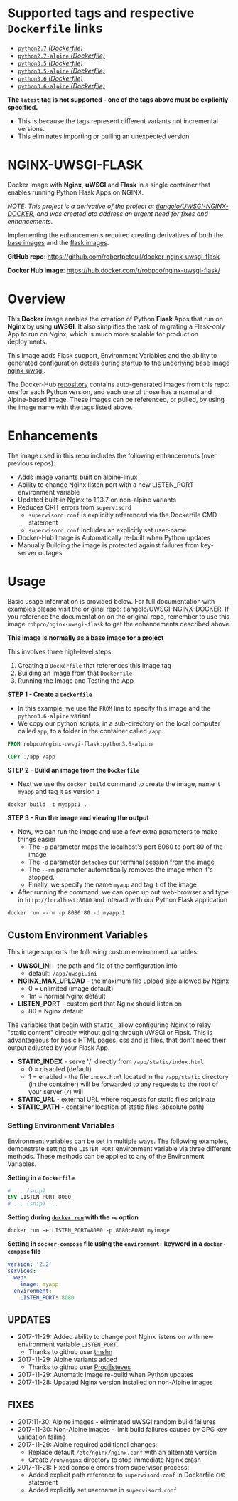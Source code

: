 # Supported tags and respective `Dockerfile` links

- [`python2.7` _(Dockerfile)_](https://github.com/robertpeteuil/docker-nginx-uwsgi-flask/blob/master/python2.7/Dockerfile)
- [`python2.7-alpine` _(Dockerfile)_](https://github.com/robertpeteuil/docker-nginx-uwsgi-flask/blob/master/python2.7-alpine/Dockerfile)
- [`python3.5` _(Dockerfile)_](https://github.com/robertpeteuil/docker-nginx-uwsgi-flask/blob/master/python3.5/Dockerfile)
- [`python3.5-alpine` _(Dockerfile)_](https://github.com/robertpeteuil/docker-nginx-uwsgi-flask/blob/master/python3.5-alpine/Dockerfile)
- [`python3.6` _(Dockerfile)_](https://github.com/robertpeteuil/docker-nginx-uwsgi-flask/blob/master/python3.6/Dockerfile)
- [`python3.6-alpine` _(Dockerfile)_](https://github.com/robertpeteuil/docker-nginx-uwsgi-flask/blob/master/python3.6-alpine/Dockerfile)


**The `latest` tag is not supported - one of the tags above must be explicitly specified.**
- This is because the tags represent different variants not incremental versions.
- This eliminates importing or pulling an unexpected version

# NGINX-UWSGI-FLASK

Docker image with **Nginx**, **uWSGI** and **Flask** in a single container that enables running Python Flask Apps on NGINX.

*NOTE: This project is a derivative of the project at [tiangolo/UWSGI-NGINX-DOCKER](https://github.com/tiangolo/uwsgi-nginx-flask-docker), and was created ato address an urgent need for fixes and enhancements.*

Implementing the enhancements required creating derivatives of both the [base images](https://github.com/robertpeteuil/docker-nginx-uwsgi) and the [flask images](https://github.com/robertpeteuil/docker-nginx-uwsgi-flask).

**GitHub repo**: <https://github.com/robertpeteuil/docker-nginx-uwsgi-flask>

**Docker Hub image**: <https://hub.docker.com/r/robpco/nginx-uwsgi-flask/>

# Overview

This **Docker** image enables the creation of Python **Flask** Apps that run on **Nginx** by using **uWSGI**.  It also simplifies the task of migrating a Flask-only App to run on Nginx, which is much more scalable for production deployments.

This image adds Flask support, Environment Variables and the ability to generated configuration details during startup to the underlying base image [nginx-uwsgi](https://hub.docker.com/r/robpco/nginx-uwsgi/).

The Docker-Hub [repository](https://hub.docker.com/r/robpco/nginx-uwsgi-flask/) contains auto-generated images from this repo: one for each Python version, and each one of those has a normal and Alpine-based image.  These images can be referenced, or pulled, by using the image name with the tags listed above.

# Enhancements

The image used in this repo includes the following enhancements (over previous repos):
- Adds image variants built on alpine-linux
- Ability to change Nginx listen port with a new LISTEN_PORT environment variable
- Updated built-in Nginx to 1.13.7 on non-alpine variants
- Reduces CRIT errors from `supervisord`
  - `supervisord.conf` is explicitly referenced via the Dockerfile CMD statement
  - `supervisord.conf` includes an explicitly set user-name
- Docker-Hub Image is Automatically re-built when Python updates
- Manually Building the image is protected against failures from key-server outages

# Usage

Basic usage information is provided below.  For full documentation with examples please visit the original repo: [tiangolo/UWSGI-NGINX-DOCKER](https://github.com/tiangolo/uwsgi-nginx-docker).  If you reference the documentation on the original repo, remember to use this image `robpco/nginx-uwsgi-flask` to get the enhancements described above.

**This image is normally as a base image for a project**

This involves three high-level steps:
1. Creating a `Dockerfile` that references this image:tag
2. Building an Image from that `Dockerfile`
3. Running the Image and Testing the App

**STEP 1 - Create a `Dockerfile`**
- In this example, we use the `FROM` line to specify this image and the `python3.6-alpine` variant
- We copy our python scripts, in a sub-directory on the local computer called `app`, to a folder in the container called `/app`.

```Dockerfile
FROM robpco/nginx-uwsgi-flask:python3.6-alpine

COPY ./app /app
```


**STEP 2 - Build an image from the `Dockerfile`**
- Next we use the `docker build` command to create the image, name it `myapp` and tag it as version `1`
```
docker build -t myapp:1 .
```


**STEP 3 - Run the image and viewing the output**
- Now, we can run the image and use a few extra parameters to make things easier
  - The `-p` parameter maps the localhost's port 8080 to port 80 of the image
  - The `-d` parameter `detaches` our terminal session from the image
  - The `--rm` parameter automatically removes the image when it's stopped.
  - Finally, we specify the name `myapp` and tag `1` of the image
- After running the command, we can open up out web-browser and type in `http://localhost:8080` and interact with our Python Flask application

```
docker run --rm -p 8080:80 -d myapp:1
```


## Custom Environment Variables

This image supports the following custom environment variables:

- **UWSGI_INI** - the path and file of the configuration info
  - default: `/app/uwsgi.ini`
- **NGINX_MAX_UPLOAD** - the maximum file upload size allowed by Nginx
  - 0 = unlimited (image default)
  - 1m = normal Nginx default
- **LISTEN_PORT** - custom port that Nginx should listen on
  - 80 = Nginx default

The variables that begin with `STATIC_` allow configuring Nginx to relay "static content" directly without going through uWSGI or Flask.  This is advantageous for basic HTML pages, css and js files, that don't need their output adjusted by your Flask App.

- **STATIC_INDEX** - serve '/' directly from `/app/static/index.html`
  - 0 = disabled (default)
  - 1 = enabled - the file `index.html` located in the `/app/static` directory (in the container) will be forwarded to any requests to the root of your server (`/`) will
- **STATIC_URL** - external URL where requests for static files originate
- **STATIC_PATH** - container location of static files (absolute path)


### Setting Environment Variables

Environment variables can be set in multiple ways.  The following examples, demonstrate setting the `LISTEN_PORT` environment variable via three different methods.  These methods can be applied to any of the Environment Variables.

**Setting in a `Dockerfile`**

```dockerfile
# ... (snip) ...
ENV LISTEN_PORT 8080
# ... (snip) ...
```


**Setting during [`docker run`](https://docs.docker.com/engine/reference/commandline/run/#options) with the `-e` option**

```shell
docker run -e LISTEN_PORT=8080 -p 8080:8080 myimage
```


**Setting in `docker-compose` file using the `environment:` keyword in a `docker-compose` file**

```yml
version: '2.2'
services:
  web:
    image: myapp
  environment:
    LISTEN_PORT: 8080
```


## UPDATES
- 2017-11-29: Added ability to change port Nginx listens on with new environment variable `LISTEN_PORT`.
  - Thanks to github user [tmshn](https://github.com/tmshn)
- 2017-11-29: Alpine variants added
  - Thanks to github user [ProgEsteves](https://github.com/ProgEsteves)
- 2017-11-29: Automatic image re-build when Python updates
- 2017-11-28: Updated Nginx version installed on non-Alpine images


## FIXES
- 2017:11-30: Alpine images - eliminated uWSGI random build failures
- 2017-11-30: Non-Alpine images - limit build failures caused by GPG key validation failing
- 2017-11-29: Alpine required additional changes:
  - Replace default `/etc/nginx/nginx.conf` with an alternate version
  - Create `/run/nginx` directory to stop immediate Nginx crash
- 2017-11-28: Fixed console errors from supervisor process:
  - Added explicit path reference to `supervisord.conf` in Dockerfile `CMD` statement
  - Added explicitly set username in `supervisord.conf`

